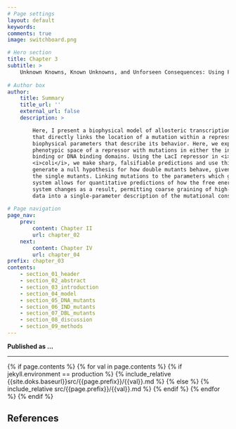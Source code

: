 ```yaml
---
# Page settings
layout: default
keywords:
comments: true
image: switchboard.png

# Hero section
title: Chapter 3
subtitle: >
    Unknown Knowns, Known Unknowns, and Unforseen Consequences: Using Free Energy Shifts To Predict Mutant Phenotypes
    
# Author box
author:
    title: Summary
    title_url: ''
    external_url: false
    description: >

        Here, I present a biophysical model of allosteric transcriptional regulation
        that directly links the location of a mutation within a repressor to the
        biophysical parameters that describe its behavior. Here, we explore the
        phenotypic space of a repressor with mutations in either the inducer
        binding or DNA binding domains. Using the LacI repressor in <i>Escherichia</i>
        <i>coli</i>, we make sharp, falsifiable predictions and use this framework to
        generate a null hypothesis for how double mutants behave, given knowledge of
        the single mutants. Linking mutations to the parameters which govern the
        system allows for quantitative predictions of how the free energy of the
        system changes as a result, permitting coarse graining of high-dimensional
        data into a single-parameter description of the mutational consequences.
        
# Page navigation
page_nav:
    prev:
        content: Chapter II 
        url: chapter_02
    next:
        content: Chapter IV
        url: chapter_04
prefix: chapter_03
contents:
    - section_01_header
    - section_02_abstract
    - section_03_introduction
    - section_04_model
    - section_05_DNA_mutants
    - section_06_IND_mutants
    - section_07_DBL_mutants
    - section_08_discussion
    - section_09_methods
---
```


**Published as ...**
<hr/>
{% if page.contents %}
{% for val in page.contents %}
{% if jekyll.environment == production %}
{% include_relative {{site.doks.baseurl}}src/{{page.prefix}}/{{val}}.md %}
{% else %}
{% include_relative src/{{page.prefix}}/{{val}}.md %}
{% endif %}
{% endfor %}
{% endif %}

## References